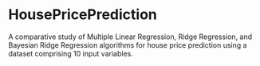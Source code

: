 # HousePricePrediction
A comparative study of Multiple Linear Regression, Ridge Regression, and Bayesian Ridge Regression algorithms for house price prediction using a dataset comprising 10 input variables.
